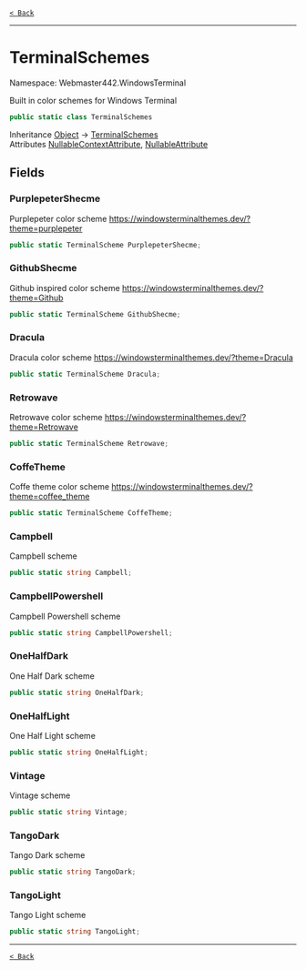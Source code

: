 [`< Back`](./)

---

# TerminalSchemes

Namespace: Webmaster442.WindowsTerminal

Built in color schemes for Windows Terminal

```csharp
public static class TerminalSchemes
```

Inheritance [Object](https://docs.microsoft.com/en-us/dotnet/api/system.object) → [TerminalSchemes](./webmaster442.windowsterminal.terminalschemes.md)<br>
Attributes [NullableContextAttribute](https://docs.microsoft.com/en-us/dotnet/api/system.runtime.compilerservices.nullablecontextattribute), [NullableAttribute](https://docs.microsoft.com/en-us/dotnet/api/system.runtime.compilerservices.nullableattribute)

## Fields

### **PurplepeterShecme**

Purplepeter color scheme
 https://windowsterminalthemes.dev/?theme=purplepeter

```csharp
public static TerminalScheme PurplepeterShecme;
```

### **GithubShecme**

Github inspired color scheme
 https://windowsterminalthemes.dev/?theme=Github

```csharp
public static TerminalScheme GithubShecme;
```

### **Dracula**

Dracula color scheme
 https://windowsterminalthemes.dev/?theme=Dracula

```csharp
public static TerminalScheme Dracula;
```

### **Retrowave**

Retrowave color scheme
 https://windowsterminalthemes.dev/?theme=Retrowave

```csharp
public static TerminalScheme Retrowave;
```

### **CoffeTheme**

Coffe theme color scheme
 https://windowsterminalthemes.dev/?theme=coffee_theme

```csharp
public static TerminalScheme CoffeTheme;
```

### **Campbell**

Campbell scheme

```csharp
public static string Campbell;
```

### **CampbellPowershell**

Campbell Powershell scheme

```csharp
public static string CampbellPowershell;
```

### **OneHalfDark**

One Half Dark scheme

```csharp
public static string OneHalfDark;
```

### **OneHalfLight**

One Half Light scheme

```csharp
public static string OneHalfLight;
```

### **Vintage**

Vintage scheme

```csharp
public static string Vintage;
```

### **TangoDark**

Tango Dark scheme

```csharp
public static string TangoDark;
```

### **TangoLight**

Tango Light scheme

```csharp
public static string TangoLight;
```

---

[`< Back`](./)
